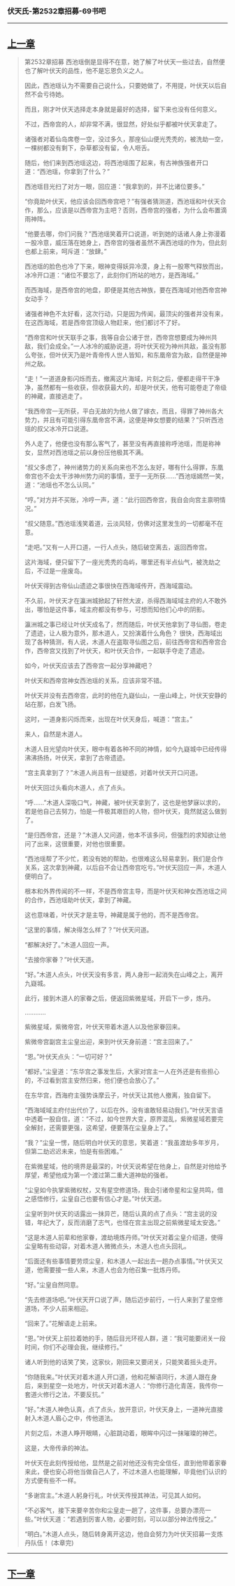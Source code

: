 ### 伏天氏-第2532章招募-69书吧

--------
[上一章](./f8ed3d464df1303b74218234fee41280.md)
--------


>
>
>
>第2532章招募
>西池瑶倒是显得不在意，她了解了叶伏天一些过去，自然便也了解叶伏天的品性，他不是忘恩负义之人。
>
>因此，西池瑶认为不需要自己说什么，只要她做了，不用提，叶伏天以后自然不会亏待她。
>
>而且，刚才叶伏天选择走本身就是最好的选择，留下来也没有任何意义。
>
>不过，西帝宫的人，却非常不满，很显然，好处似乎都被叶伏天拿走了。
>
>诸强者对着仙岛席卷一空，没过多久，那座仙山便光秃秃的，被洗劫一空，一棵树都没有剩下，杂草都没有留，令人咂舌。
>
>随后，他们来到西池瑶这边，将西池瑶围了起来，有古神族强者开口道：“西池瑶，你拿到了什么？”
>
>西池瑶目光扫了对方一眼，回应道：“我拿到的，并不比诸位要多。”
>
>“你竟助叶伏天，他应该会回西帝宫吧？”有强者猜测道，西池瑶和叶伏天合作，那么，应该是以西帝宫为主吧？否则，西帝宫的强者，为什么会布置滴雨神阵。
>
>“他要去哪，你们问我？”西池瑶笑着开口说道，听到她的话诸人身上弥漫着一股冷意，威压落在她身上，西帝宫的强者虽然不满西池瑶的作为，但此刻也都上前来，呵斥道：“放肆。”
>
>西池瑶的脸色也冷了下来，眼神变得妖异冷漠，身上有一股寒气释放而出，冰冷开口道：“诸位不要忘了，此刻你们所站的地方，是西海域。”
>
>而西海域，是西帝宫的地盘，即便是其他古神族，要在西海域对他西帝宫神女动手？
>
>诸强者神色不太好看，这次行动，只是因为传闻，最顶尖的强者并没有来，在这西海域，若是西帝宫顶级人物赶来，他们都讨不了好。
>
>“西帝宫和叶伏天联手之事，我等自会公诸于世，西帝宫想要成为神州共敌，我们会成全。”一人冰冷的威胁说道，将叶伏天视为神州共敌，虽没有那么夸张，但叶伏天乃是叶青帝传人世人皆知，和东凰帝宫为敌，自然便是神州之敌。
>
>“走！”一道道身影闪烁而去，撤离这片海域，片刻之后，便都走得干干净净，虽然都有一些收获，但收获最大的，却是叶伏天，他有可能卷走了帝级的神藏，直接逃走了。
>
>“我西帝宫一无所获，平白无故的为他人做了嫁衣，而且，得罪了神州各大势力，并且有可能引得东凰帝宫不满，这便是神女想要的结果？”只听西池瑶的叔父冰冷开口说道。
>
>外人走了，他便也没有那么客气了，甚至没有再直接称呼池瑶，而是称神女，显然对西池瑶之前以身份压他极其不满。
>
>“叔父多虑了，神州诸势力的关系向来也不怎么友好，哪有什么得罪，东凰帝宫也不会太干涉神州势力间的事情，至于一无所获……”西池瑶嫣然一笑，道：“池瑶也不怎么认同。”
>
>“哼。”对方并不买账，冷哼一声，道：“此行回西帝宫，我自会向宫主禀明情况。”
>
>“叔父随意。”西池瑶浅笑着道，云淡风轻，仿佛对这里发生的一切都毫不在意。
>
>“走吧。”又有一人开口道，一行人点头，随后破空离去，返回西帝宫。
>
>这片海域，便只留下了一座光秃秃的岛屿，哪里还有半点仙气，被洗劫之后，不过是一座废岛。
>
>叶伏天得到古帝仙山遗迹之事很快在西海域传开，西海域震动。
>
>不久前，叶伏天才在瀛洲城掀起了轩然大波，杀得西海域域主府的人不敢外出，哪怕是这件事，域主府都没有参与，可想而知他们心中的阴影。
>
>瀛洲城之事已经让叶伏天成名了，然而随后，叶伏天他拿到了寻仙图，卷走了遗迹，让人极为意外，那木道人，又扮演着什么角色？
>很快，西海域出现了各种猜测，有人说，木道人在盗取寻仙图之后，前往西帝宫和西帝宫合作，西帝宫又找到了叶伏天，和叶伏天合作，一起联手夺走了遗迹。
>
>如今，叶伏天应该去了西帝宫一起分享神藏吧？
>
>叶伏天和西帝宫神女西池瑶的关系，应该非常不错。
>
>叶伏天并没有去西帝宫，此时的他在九嶷仙山，一座山峰上，叶伏天安静的站在那，白发飞扬。
>
>这时，一道身影闪烁而来，出现在叶伏天身后，喊道：“宫主。”
>
>来人，自然是木道人。
>
>木道人目光望向叶伏天，眼中有着各种不同的神情，如今九嶷城中已经传得沸沸扬扬，叶伏天，拿到了古帝遗迹。
>
>“宫主真拿到了？”木道人尚且有一丝疑惑，对着叶伏天开口问道。
>
>叶伏天回过头看向木道人，点了点头。
>
>“呼……”木道人深吸口气，神藏，被叶伏天拿到了，这也是他梦寐以求的，若是他自己去努力，怕是一件极其艰巨的人物，但叶伏天，竟然就这么做到了。
>
>“是归西帝宫，还是？”木道人又问道，他本不该多问，但强烈的求知欲让他问了出来，这很重要，对他也很重要。
>
>“西池瑶帮了不少忙，若没有她的帮助，也很难这么轻易拿到，我们是合作关系，这次拿到神藏，以后自不会让西帝宫吃亏。”叶伏天回应一声，木道人便明白了。
>
>根本和外界传闻的不一样，不是西帝宫主导，而是叶伏天和神女西池瑶之间的合作，西池瑶助叶伏天，拿到了神藏。
>
>这也意味着，叶伏天才是主导，神藏是属于他的，而不是西帝宫。
>
>“这里的事情，解决得怎么样了？”叶伏天问道。
>
>“都解决好了。”木道人回应一声。
>
>“去接你家眷？”叶伏天道。
>
>“好。”木道人点头，叶伏天没有多言，两人身形一起消失在山峰之上，离开九嶷城。
>
>此行，接到木道人的家眷之后，便返回紫微星域，开启下一步，炼丹。
>
>…………
>
>紫微星域，紫微帝宫，叶伏天带着木道人以及他家眷回来。
>
>紫微帝宫副宫主尘皇出迎，来到叶伏天身前道：“宫主回来了。”
>
>“恩。”叶伏天点头：“一切可好？”
>
>“都好。”尘皇道：“东华宫之事发生后，大家对宫主一人在外还是有些担心的，不过看到宫主安然归来，他们便也会放心了。”
>
>在东华宫，西海府主强势诛摩云子，叶伏天让其他人撤离，独自留下。
>
>“西海域域主府付出代价了，以后在外，没有谁敢轻易动我们。”叶伏天言语中透着一股自信，道：“不过，如今世界大变，原界混乱，紫微星域若要完全解封，还需要更强，这希望，便要落在尘皇身上了。”
>
>“我？”尘皇一愣，随后明白叶伏天的意思，笑着道：“我虽渡劫多年岁月，但第二劫迟迟未来，怕是有些困难。”
>
>在紫微星域，他的境界是最深的，叶伏天说希望在他身上，自然是对他给予厚望，希望他成为第一个渡过第二重大道神劫的强者。
>
>“尘皇如今执掌紫微权杖，又有星空修道场，我会引诸帝星和尘皇共鸣，借之感悟修行，尘皇自己也要有信心才是。”叶伏天道。
>
>尘皇听到叶伏天的话露出一抹异芒，随后认真的点了点头：“宫主说的没错，年纪大了，反而消磨了志气，也怪在宫主出现之前紫微星域太安逸。”
>
>“这是木道人前辈和他家眷，渡劫境炼丹师。”叶伏天对着尘皇介绍道，使得尘皇略有些动容，对着木道人微微点头，木道人也点头回礼。
>
>“后面还有些事情要劳烦尘皇，和木道人一起出去一趟办点事情。”叶伏天又道，他需要接一些人来，木道人也会为他召集一批炼丹师。
>
>“好。”尘皇自然同意。
>
>“先去修道场吧。”叶伏天开口说了声，随后迈步前行，一行人来到了星空修道场，不少人前来相迎。
>
>“回来了。”花解语走上前来。
>
>“恩。”叶伏天上前拉着她的手，随后目光环视人群，道：“我可能要闭关一段时间，你们不必理会我，继续修行。”
>
>诸人听到他的话笑了笑，这家伙，刚回来又要闭关，只能笑着摇头走开。
>
>“你随我来。”叶伏天对着木道人开口道，他和花解语同行，木道人跟在身后，来到星空一处地方，叶伏天对着木道人：“你修行造化青莲，我传你一套道火修行之法，不要反抗。”
>
>“好。”木道人神色认真，点了点头，放开意识，叶伏天身上，一道神光直接射入木道人眉心之中，传他道法。
>
>片刻之后，木道人睁开眼睛，心脏跳动着，眼眸中闪过一抹璀璨的神芒。
>
>这是，大帝传承的神法。
>
>叶伏天在此刻传授给他，显然是之前对他还没有完全信任，直到他带着家眷来此，便也安心将他当做自己人了，不过木道人也能理解，毕竟他们认识的方式便有些不一样。
>
>“多谢宫主。”木道人躬身行礼，叶伏天传授其神法，可见其人如何。
>
>“不必客气，接下来要辛苦你和尘皇走一趟了，这件事，总要办漂亮一些。”叶伏天道：“若遇到厉害人物，必要时刻，可以以部分神法传授之。”
>
>“明白。”木道人点头，随后转身离开这边，他自会努力为叶伏天招募一支炼丹队伍！
>(本章完)
>
>

--------
[下一章](./a5cbd92b4a4a2eb27392234329adfc3c.md)
--------
